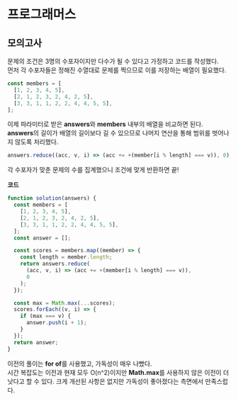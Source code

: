 # 프로그래머스

## 모의고사

문제의 조건은 3명의 수포자이지만 다수가 될 수 있다고 가정하고 코드를 작성했다.  
먼저 각 수포자들은 정해진 수열대로 문제를 찍으므로 이를 저장하는 배열이 필요했다.

```javascript
const members = [
  [1, 2, 3, 4, 5],
  [2, 1, 2, 3, 2, 4, 2, 5],
  [3, 3, 1, 1, 2, 2, 4, 4, 5, 5],
];
```

이제 파라미터로 받은 **answers**와 **members** 내부의 배열을 비교하면 된다.  
**answers**의 길이가 배열의 길이보다 길 수 있으므로 나머지 연산을 통해 범위를 벗어나지 않도록 처리했다.

```javascript
answers.reduce((acc, v, i) => (acc += +(member[i % length] === v)), 0);
```

각 수포자가 맞춘 문제의 수를 집계했으니 조건에 맞게 반환하면 끝!

**코드**

```javascript
function solution(answers) {
  const members = [
    [1, 2, 3, 4, 5],
    [2, 1, 2, 3, 2, 4, 2, 5],
    [3, 3, 1, 1, 2, 2, 4, 4, 5, 5],
  ];
  const answer = [];

  const scores = members.map((member) => {
    const length = member.length;
    return answers.reduce(
      (acc, v, i) => (acc += +(member[i % length] === v)),
      0
    );
  });

  const max = Math.max(...scores);
  scores.forEach((v, i) => {
    if (max === v) {
      answer.push(i + 1);
    }
  });
  return answer;
}
```

이전의 풀이는 **for of**를 사용했고, 가독성이 매우 나빴다.  
시간 복잡도는 이전과 현재 모두 O(n^2)이지만 **Math.max**를 사용하지 않은 이전이 더 낫다고 할 수 있다.
크게 개선된 사항은 없지만 가독성이 좋아졌다는 측면에서 만족스럽다.
